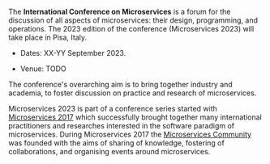 The **International Conference on Microservices** is a forum for the discussion of all aspects of microservices: their design, programming, and operations. The 2023 edition of the conference (Microservices 2023) will take place in Pisa, Italy.

- Dates: XX-YY September 2023.

- Venue: TODO

The conference's overarching aim is to bring together industry and academia, to foster discussion on practice and research of microservices.

Microservices 2023 is part of a conference series started with [Microservices 2017](https://www.conf-micro.services/2017/index.html) which successfully brought together many international practitioners and researches interested in the software paradigm of microservices. During Microservices 2017 the [Microservices Community](https://microservices.community) was founded with the aims of sharing of knowledge, fostering of collaborations, and organising events around microservices.